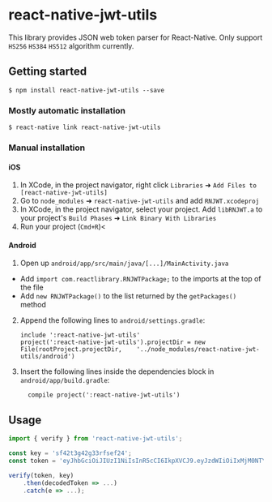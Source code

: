 
# react-native-jwt-utils
This library provides JSON web token parser for React-Native. Only support `HS256` `HS384` `HS512` algorithm currently.

## Getting started

`$ npm install react-native-jwt-utils --save`

### Mostly automatic installation

`$ react-native link react-native-jwt-utils`

### Manual installation


#### iOS

1. In XCode, in the project navigator, right click `Libraries` ➜ `Add Files to [react-native-jwt-utils]`
2. Go to `node_modules` ➜ `react-native-jwt-utils` and add `RNJWT.xcodeproj`
3. In XCode, in the project navigator, select your project. Add `libRNJWT.a` to your project's `Build Phases` ➜ `Link Binary With Libraries`
4. Run your project (`Cmd+R`)<

#### Android

1. Open up `android/app/src/main/java/[...]/MainActivity.java`
  - Add `import com.reactlibrary.RNJWTPackage;` to the imports at the top of the file
  - Add `new RNJWTPackage()` to the list returned by the `getPackages()` method
2. Append the following lines to `android/settings.gradle`:
  	```
  	include ':react-native-jwt-utils'
  	project(':react-native-jwt-utils').projectDir = new File(rootProject.projectDir, 	'../node_modules/react-native-jwt-utils/android')
  	```
3. Insert the following lines inside the dependencies block in `android/app/build.gradle`:
  	```
      compile project(':react-native-jwt-utils')
  	```

## Usage
```javascript
import { verify } from 'react-native-jwt-utils';

const key = 'sf42t3g42g33rfsef24';
const token = 'eyJhbGciOiJIUzI1NiIsInR5cCI6IkpXVCJ9.eyJzdWIiOiIxMjM0NTY3ODkwIiwibmFtZSI6IkpvaG4gRG9lIiwiaWF0IjoxNTE2MjM5MDIyfQ.ighoTHFH7ZhkCMjX0JIMVrGTawxm7-eZf5U8TDIuNY8';

verify(token, key)
	.then(decodedToken => ...)
	.catch(e => ...);

```
  